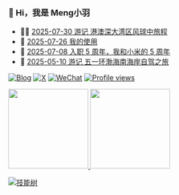 ### 🤠 Hi，我是 Meng小羽

<!-- BLOG-POST-LIST:START -->
- 👨‍🏫 [2025-07-30 游记 港澳深大湾区风球中旅程](https://blog.debuginn.com/p/travel-dawanqu/)
- 🦄 [2025-07-26 我的使用](https://blog.debuginn.com/use/)
- 💃 [2025-07-08 入职 5 周年，我和小米的 5 周年](https://blog.debuginn.com/p/work-5-years/)
- 🤔 [2025-05-10 游记 五一环渤海南海岸自驾之旅](https://blog.debuginn.com/p/travel-bohainan/)<!-- BLOG-POST-LIST:END -->

[![Blog](https://img.shields.io/badge/blog.debuginn.com-0066ff?logo=blogger&logoColor=white)](https://blog.debuginn.com)
[![X](https://img.shields.io/badge/@idebuginn-000000?logo=x&logoColor=white)](https://twitter.com/idebuginn)
[![WeChat](https://img.shields.io/badge/@debuginn-07C160?logo=wechat&logoColor=white)](https://blog.debuginn.com/subscribe)
[![Profile views](https://komarev.com/ghpvc/?username=debuginn&color=blueviolet)](https://github.com/debuginn)

<p>
    <a href="#">
        <img height="159px" src="https://github-readme-stats.vercel.app/api?username=debuginn&show_icons=true&theme=github_dark_dimmed&layout=compact" />
    </a>
     <a href="#">
        <img height="159px" src="https://github-readme-stats.vercel.app/api/top-langs/?username=debuginn&theme=github_dark_dimmed&layout=compact&hide=javascript,html,css,php,scss" />
    </a>
</p>

[![技能树](https://skillicons.dev/icons?i=go,java,spring,maven,mysql,postgres,redis,mongodb,linux,bash,docker,kubernetes,grafana,prometheus,nginx,git,github,gitlab,vim,idea,vscode,md,postman,stackoverflow,apple,obsidian,ps,cloudflare&theme=light)](https://blog.debuginn.com/project/)
